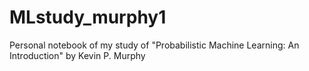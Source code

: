 # MLstudy_murphy1
Personal notebook of my study of "Probabilistic Machine Learning: An Introduction" by Kevin P. Murphy

